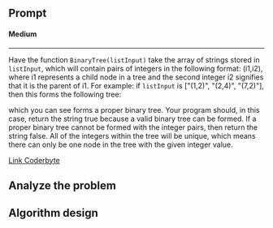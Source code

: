 ## Prompt
#### Medium
---

Have the function `BinaryTree(listInput)` take the array of strings stored in `listInput`, which will contain pairs of integers in the following format: (i1,i2), where i1 represents a child node in a tree and the second integer i2 signifies that it is the parent of i1. For example: if `listInput` is ["(1,2)", "(2,4)", "(7,2)"], then this forms the following tree:

which you can see forms a proper binary tree. Your program should, in this case, return the string true because a valid binary tree can be formed. If a proper binary tree cannot be formed with the integer pairs, then return the string false. All of the integers within the tree will be unique, which means there can only be one node in the tree with the given integer value.

[Link Coderbyte](https://coderbyte.com/editor/Tree%20Constructor:Python3)

## Analyze the problem

## Algorithm design